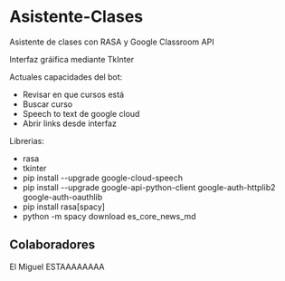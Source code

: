 # Asistente-Clases
Asistente de clases con RASA y Google Classroom API

Interfaz gráifica mediante TkInter

Actuales capacidades del bot:
  - Revisar en que cursos está
  - Buscar curso
  - Speech to text de google cloud
  - Abrir links desde interfaz

Librerias:
  - rasa
  - tkinter
  - pip install --upgrade google-cloud-speech
  - pip install --upgrade google-api-python-client google-auth-httplib2 google-auth-oauthlib
  - pip install rasa[spacy]
  - python -m spacy download es\_core\_news_md

## Colaboradores
El Miguel
ESTAAAAAAAA